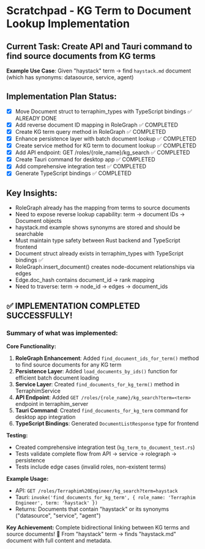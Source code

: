 # Scratchpad - KG Term to Document Lookup Implementation

## Current Task: Create API and Tauri command to find source documents from KG terms

**Example Use Case**: Given "haystack" term → find `haystack.md` document (which has synonyms: datasource, service, agent)

## Implementation Plan Status:
- [x] Move Document struct to terraphim_types with TypeScript bindings ✅ ALREADY DONE
- [x] Add reverse document ID mapping in RoleGraph ✅ COMPLETED
- [x] Create KG term query method in RoleGraph ✅ COMPLETED
- [x] Enhance persistence layer with batch document lookup ✅ COMPLETED
- [x] Create service method for KG term to document lookup ✅ COMPLETED
- [x] Add API endpoint: GET /roles/{role_name}/kg_search ✅ COMPLETED
- [x] Create Tauri command for desktop app ✅ COMPLETED
- [x] Add comprehensive integration test ✅ COMPLETED
- [x] Generate TypeScript bindings ✅ COMPLETED

## Key Insights:
- RoleGraph already has the mapping from terms to source documents
- Need to expose reverse lookup capability: term → document IDs → Document objects
- haystack.md example shows synonyms are stored and should be searchable
- Must maintain type safety between Rust backend and TypeScript frontend
- Document struct already exists in terraphim_types with TypeScript bindings ✅
- RoleGraph.insert_document() creates node-document relationships via edges
- Edge.doc_hash contains document_id -> rank mapping
- Need to traverse: term → node_id → edges → document_ids

## ✅ IMPLEMENTATION COMPLETED SUCCESSFULLY!

### Summary of what was implemented:

**Core Functionality:**
1. **RoleGraph Enhancement**: Added `find_document_ids_for_term()` method to find source documents for any KG term
2. **Persistence Layer**: Added `load_documents_by_ids()` function for efficient batch document loading
3. **Service Layer**: Created `find_documents_for_kg_term()` method in TerraphimService
4. **API Endpoint**: Added `GET /roles/{role_name}/kg_search?term=<term>` endpoint in terraphim_server
5. **Tauri Command**: Created `find_documents_for_kg_term` command for desktop app integration
6. **TypeScript Bindings**: Generated `DocumentListResponse` type for frontend

**Testing:**
- Created comprehensive integration test (`kg_term_to_document_test.rs`)
- Tests validate complete flow from API → service → rolegraph → persistence
- Tests include edge cases (invalid roles, non-existent terms)

**Example Usage:**
- API: `GET /roles/Terraphim%20Engineer/kg_search?term=haystack`
- Tauri: `invoke('find_documents_for_kg_term', { role_name: 'Terraphim Engineer', term: 'haystack' })`
- Returns: Documents that contain "haystack" or its synonyms ("datasource", "service", "agent")

**Key Achievement:** Complete bidirectional linking between KG terms and source documents!
🎉 From "haystack" term → finds "haystack.md" document with full content and metadata.